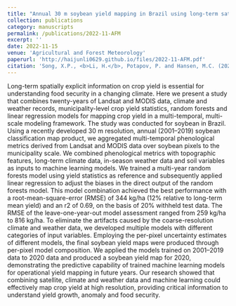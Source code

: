 ```yaml
---
title: "Annual 30 m soybean yield mapping in Brazil using long-term satellite observations, climate data and machine learning"
collection: publications
category: manuscripts
permalink: /publications/2022-11-AFM
excerpt: ''
date: 2022-11-15
venue: 'Agricultural and Forest Meteorology'
paperurl: 'http://haijunli0629.github.io/files/2022-11-AFM.pdf'
citation: 'Song, X.P., <b>Li, H.</b>, Potapov, P. and Hansen, M.C. (2022). Annual 30 m soybean yield mapping in Brazil using long-term satellite observations, climate data and machine learning. <i>Agricultural and Forest Meteorology</i>, 326, p.109186.'
---
```


Long-term spatially explicit information on crop yield is essential for understanding food security in a changing climate. Here we present a study that combines twenty-years of Landsat and MODIS data, climate and weather records, municipality-level crop yield statistics, random forests and linear regression models for mapping crop yield in a multi-temporal, multi-scale modeling framework. The study was conducted for soybean in Brazil. Using a recently developed 30 m resolution, annual (2001–2019) soybean classification map product, we aggregated multi-temporal phenological metrics derived from Landsat and MODIS data over soybean pixels to the municipality scale. We combined phenological metrics with topographic features, long-term climate data, in-season weather data and soil variables as inputs to machine learning models. We trained a multi-year random forests model using yield statistics as reference and subsequently applied linear regression to adjust the biases in the direct output of the random forests model. This model combination achieved the best performance with a root-mean-square-error (RMSE) of 344 kg/ha (12% relative to long-term mean yield) and an r2 of 0.69, on the basis of 20% withheld test data. The RMSE of the leave-one-year-out model assessment ranged from 259 kg/ha to 816 kg/ha. To eliminate the artifacts caused by the coarse-resolution climate and weather data, we developed multiple models with different categories of input variables. Employing the per-pixel uncertainty estimates of different models, the final soybean yield maps were produced through per-pixel model composition. We applied the models trained on 2001–2019 data to 2020 data and produced a soybean yield map for 2020, demonstrating the predictive capability of trained machine learning models for operational yield mapping in future years. Our research showed that combining satellite, climate and weather data and machine learning could effectively map crop yield at high resolution, providing critical information to understand yield growth, anomaly and food security.